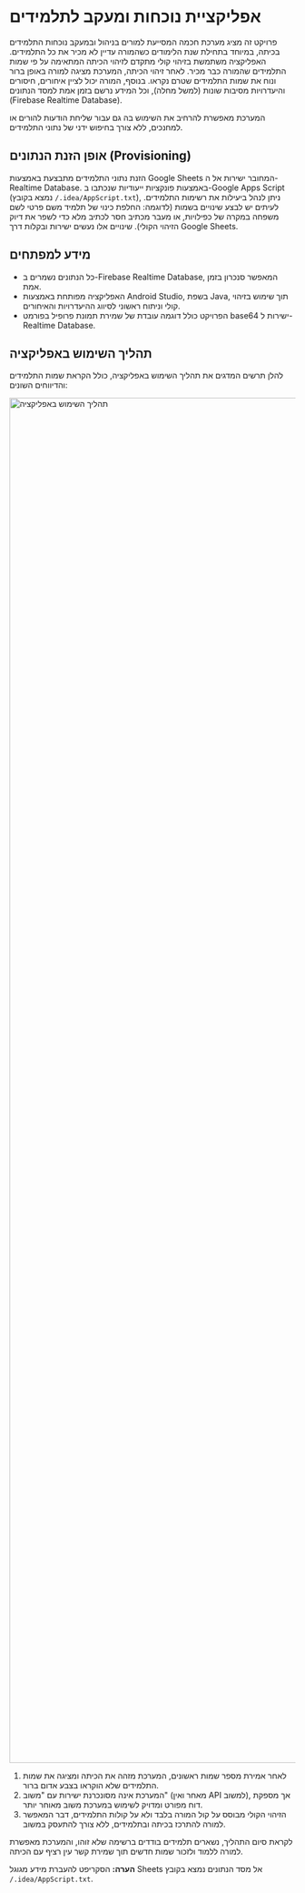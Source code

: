 # אפליקציית נוכחות ומעקב לתלמידים

פרויקט זה מציג מערכת חכמה המסייעת למורים בניהול ובמעקב נוכחות התלמידים בכיתה, במיוחד בתחילת שנת הלימודים כשהמורה עדיין לא מכיר את כל התלמידים. האפליקציה משתמשת בזיהוי קולי מתקדם לזיהוי הכיתה המתאימה על פי שמות התלמידים שהמורה כבר מכיר. לאחר זיהוי הכיתה, המערכת מציגה למורה באופן ברור ונוח את שמות התלמידים שטרם נקראו. בנוסף, המורה יכול לציין איחורים, חיסורים והיעדרויות מסיבות שונות (למשל מחלה), וכל המידע נרשם בזמן אמת למסד הנתונים (Firebase Realtime Database).

המערכת מאפשרת להרחיב את השימוש בה גם עבור שליחת הודעות להורים או למחנכים, ללא צורך בחיפוש ידני של נתוני התלמידים.

## אופן הזנת הנתונים (Provisioning)
הזנת נתוני התלמידים מתבצעת באמצעות Google Sheets המחובר ישירות אל ה-Realtime Database. באמצעות פונקציות ייעודיות שנכתבו ב-Google Apps Script (נמצא בקובץ `/.idea/AppScript.txt`), ניתן לנהל ביעילות את רשימות התלמידים. לעיתים יש לבצע שינויים בשמות (לדוגמה: החלפת כינוי של תלמיד משם פרטי לשם משפחה במקרה של כפילויות, או מעבר מכתיב חסר לכתיב מלא כדי לשפר את דיוק הזיהוי הקולי). שינויים אלו נעשים ישירות ובקלות דרך Google Sheets.

## מידע למפתחים
- כל הנתונים נשמרים ב-Firebase Realtime Database, המאפשר סנכרון בזמן אמת.
- האפליקציה מפותחת באמצעות Android Studio, בשפת Java, תוך שימוש בזיהוי קולי וניתוח ראשוני לסיווג ההיעדרויות והאיחורים.
- הפרויקט כולל דוגמה עובדת של שמירת תמונת פרופיל בפורמט base64 ישירות ל-Realtime Database.

## תהליך השימוש באפליקציה

להלן תרשים המדגים את תהליך השימוש באפליקציה, כולל הקראת שמות התלמידים והדיווחים השונים:

<img width="4545" height="2400" alt="תהליך השימוש באפליקציה" src="https://github.com/user-attachments/assets/9271f701-bc1c-4557-8ff8-eab81b356f40" />

1. לאחר אמירת מספר שמות ראשונים, המערכת מזהה את הכיתה ומציגה את שמות התלמידים שלא הוקראו בצבע אדום ברור.
2. המערכת אינה מסונכרנת ישירות עם "משוב" (מאחר ואין API למשוב), אך מספקת דוח מפורט ומדויק לשימוש במערכת משוב מאוחר יותר.
3. הזיהוי הקולי מבוסס על קול המורה בלבד ולא על קולות התלמידים, דבר המאפשר למורה להתרכז בכיתה ובתלמידים, ללא צורך להתעסק במשוב.

לקראת סיום התהליך, נשארים תלמידים בודדים ברשימה שלא זוהו, והמערכת מאפשרת למורה ללמוד ולזכור שמות חדשים תוך שמירת קשר עין רציף עם הכיתה.

**הערה:**
הסקריפט להעברת מידע מגוגל Sheets אל מסד הנתונים נמצא בקובץ `/.idea/AppScript.txt`.




